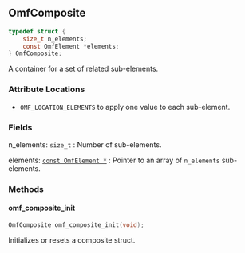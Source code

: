 ## OmfComposite

```c
typedef struct {
    size_t n_elements;
    const OmfElement *elements;
} OmfComposite;
```

A container for a set of related sub-elements.

### Attribute Locations

- `OMF_LOCATION_ELEMENTS` to apply one value to each sub-element.


### Fields

n_elements: `size_t`
: Number of sub-elements.

elements: [`const OmfElement *`](../element.md#OmfElement)
: Pointer to an array of `n_elements` sub-elements.

### Methods

#### omf_composite_init

```c
OmfComposite omf_composite_init(void);
```

Initializes or resets a composite struct.
